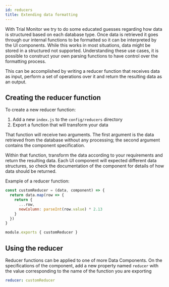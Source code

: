 ```yaml
---
id: reducers
title: Extending data formatting
---
```


With Trial Monitor we try to do some educated guesses regarding how data is structured based on each database type. Once data is retrieved it goes through our internal functions to be formatted so it can be interpreted by the UI components. While this works in most situations, data might be stored in a structured not supported. Understanding these use cases, it is possible to construct your own parsing functions to have control over the formatting process.

This can be accomplished by writing a reducer function that receives data as input, perform a set of operations over it and return the resulting data as an output.

## Creating the reducer function

To create a new reducer function:
1. Add a new `index.js` to the `config/reducers` directory
2. Export a function that will transform your data

That function will receive two arguments. The first argument is the data retrieved from the database without any processing; the second argument contains the component specification.

Within that function, transform the data according to your requirements and return the resulting data. Each UI component will expected different data structures, so check the documentation of the component for details of how data should be returned.

Example of a reducer function:

````js
const customReducer = (data, component) => {
  return data.map(row => {
    return {
      ...row,
      newColumn: parseInt(row.value) * 2.13
    }
  })
}

module.exports { customReducer }
````

## Using the reducer

Reducer functions can be applied to one of more Data Components. On the specifications of the component, add a new property named `reducer` with the value corresponding to the name of the function you are exporting


````yaml
reducer: customReducer
````
